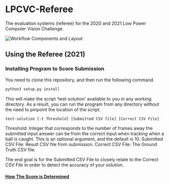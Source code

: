 # LPCVC-Referee

The evaluation systems (referee) for the 2020 and 2021 Low Power Computer Vision Challenge.

![Workflow Components and Layout](.github/pictures/workflow.jpg)

<!-- ## Server File Structure

```.
Home Directory
│
├─── referee [MUST BE CALLED referee]
│    ├── source_code [This Repository]
│    ├── queue [Location of Queue] 
│    └── referee.environment [Location to store enivronment variables]
│
├─── website_directory 
│    ├─── results 
│    └─── submissions 
│
├── test_data [Location of Data Source -> Ground Truths etc..] 
```

### Content that goes inside referee.environment file

```bash
WORKING_DIRECTORY="Working Directory aka Location of referee directory (as shown above)"
LPCVC_SUBMISSION_DIR="Location of Submissions"
LPCVC_TEST_VIDEOS="video1.mp4 video2.mp4 etc.."
LPCVC_TEST_DATA_DIR="Location of your Data Bank (sources, groundtruths, correct)"
LPCVC_PI_SCRIPTS_DIR="{Source Code Location}/scripts/pi_scripts"
LPCVC_PI_USER="username@[local ipv4 address]"
LPCVC_PI_PASSWORD="Password to Raspberry Pi"
LPCVC_PI_TEST_DIR="Directory to Run Contestant Solution"
LPCVC_SITE="Location of 'website_directory'. Required for 'results' directory"
METER_CMD="Python Command with {} as parameters to run script from Meter to Raspberry Pi"
METER_CSV="Output from the meter."
```
All environment variables are used inside lpcvc/LPCVC2021/lpcvc_queue directory. I recommend looking through there, 
in addition, posting issues if you notice a major flaw.

## Required Hardware and Software

- Yokogawa WT310 Power Meter (discontinued, substitutable with
  the [WT310E](https://www.electro-meters.com/yokogawa/yokogawa-power-meters/wt300e/) model)
- Linux Server
    - LPCVC Referee (this repo)
- Windows Computer
    - [Yokogawa YKMUSB USB Driver](https://tmi.yokogawa.com/us/library/documents-downloads/software/usb-driver/)
    - [Microsoft Visual Studio](https://visualstudio.microsoft.com/downloads/)
    - [Python 3](https://www.python.org/downloads/windows/)
    - OpenSSH ([Windows 10](https://docs.microsoft.com/en-us/windows-server/administration/openssh/openssh_install_firstuse)
  , [before Windows 10](https://github.com/PowerShell/openssh-portable/releases))
    - [HELPS WT310 Controlling Program](https://github.com/anivegesana/WT310)
- Raspberry Pi 
    - [Fedora 32 Minimal](https://fedoraproject.org/wiki/Architectures/ARM/Raspberry_Pi)

## System Setup 

### Setting up the Yokogawa WT310 Power Meter

The power meter must be connected so that it can record the power consumption of the Pi.

### Setting up the Linux Server

Create a virtual environment for this repository and install the requirements from requirements.txt. Create a folder to
store the submission files and update the `SUBMISSION_DIR` variable of the lpcvc.py file in this repository. Create an
SSH key for the Linux Server using the ssh-keygen utility.

### Setting up the Windows Computer

After installing Microsoft Visual Studio and Python 3, open the HELPS WT310 Controlling Program solution and build the
solution. Update the locations of the Python binary and the Debug folder in the `METER_CMD` and `METER_CSV` variables of
the lpcvc.py file in this repository. Create another SSH key for the computer using the ssh-keygen.exe utility. Add the
Linux Server key to the authorized_keys file in the user/.ssh folder using the ssh-add.exe utility.

### Setting up the Raspberry Pi

Run the following commands on the Raspberry Pi.

```bash
sudo dnf update
sudo dnf install git cmake ninja-build clang unzip distcc python3-virtualenv python3-devel python3-opencv python-pillow gstreamer1-plugins-base gstreamer1-plugins-good
sudo reboot
```

Create a virtual environment for the solutions with the `--site-packages` option. Create an empty folder for the testing
of the submissions. Update the `PI_TEST_DIR` variable of the lpcvc.py file in this repository. Create yet another SSH
key for the Linux Server using the ssh-keygen utility. Add all three keys to the authorized_keys file in the ~/.ssh
folder using the ssh-add utility.
__DO NOT__ add the Pi's key to the other two machines. Doing so is a security risk. -->

## Using the Referee (2021)

### Installing Program to Score Submission

You need to clone this repository, and then run the following command.

<!--
```bash
python3 setup.py install --user

# To Install Queue
cd [source code]/scripts/server_scripts
./service.sh
```
-->

```bash
python3 setup.py install
```

This will make the script 'test-solution' available to you in any working directory. As a result, you can run the
program from any directory without the need to pinpoint the location of the script.

```bash
test-solution [-t Threshold] [Submitted CSV file] [Correct CSV File]
```

Threshold: Integer that corresponds to the number of frames away the submitted input answer can be from the correct input
when tracking when a ball is caught. This is an optional argument, and the default is 10. Submitted CSV File: Result CSV
file from submission. Correct CSV File: The Ground Truth CSV file.

The end goal is for the Submitted CSV File to closely relate to the Correct CSV File in order to detect the accuracy of
your solution.

#### [How The Score is Determined](lpcvc/LPCVC2021/scoring/README.md)

<!-- ## Using the Referee (2020)

### Starting the Referee Queue

```bash
systemctl start lpcvc.service --user
```

### Seeing the Logs Messages

```bash
systemctl status lpcvc.service --user
```

### Manually Enqueuing Submissions

```bash
touch queue/test.pyz
```
Make sure inside the "LPCVC_SUBMISSION_DIR", that there is a file called test.pyz that meets the requirements of running
the solution.

### Stopping the Referee Queue

```bash
systemctl stop lpcvc.service --user
```


### GitHub Actions [Optional]

The team uses GitHub Actions for automatic deployment to the server. This is done by creating a ssh
channel through GitHub, which as a result, run a command on the computer to automatically install. The username,
password, and port is encrypted, and no PR or Fork can trigger a run on the computer.

##### Setting up GitHub Action

![GitHub Action Location](.github/pictures/github_secret_key.png)
This page is located under Settings, then Secrets.

You click on New repository secret, and enter the HOST (url to computer), username, password, and port (usually 22).


```
~/scripts/referee.sh
```

This script can be anything. For this purpose, it will run scripts inside the scripts directory in this repository. -->
